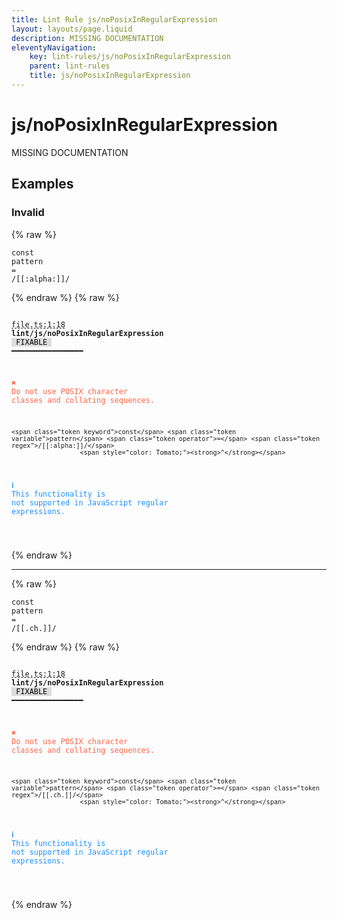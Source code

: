 ```yaml
---
title: Lint Rule js/noPosixInRegularExpression
layout: layouts/page.liquid
description: MISSING DOCUMENTATION
eleventyNavigation:
	key: lint-rules/js/noPosixInRegularExpression
	parent: lint-rules
	title: js/noPosixInRegularExpression
---
```


# js/noPosixInRegularExpression

MISSING DOCUMENTATION

<!-- EVERYTHING BELOW IS AUTOGENERATED. SEE SCRIPTS FOLDER FOR UPDATE SCRIPTS hash(77b9bc813e7c7fdc5c4ce42a9265f57f9e3dda7b) -->

## Examples
### Invalid
{% raw %}<pre class="language-text"><code class="language-text"><span class="token keyword">const</span> <span class="token variable">pattern</span> <span class="token operator">=</span> <span class="token regex">/[[:alpha:]]/</span></code></pre>{% endraw %}
{% raw %}<pre class="language-text"><code class="language-text">
 <span style="text-decoration-style: dashed; text-decoration-line: underline;">file.ts:1:18</span> <strong>lint/js/noPosixInRegularExpression</strong> <span style="color: #000; background-color: #ddd;"> FIXABLE </span> ━━━━━━━━━━━━━━━━

  <strong><span style="color: Tomato;">✖ </span></strong><span style="color: Tomato;">Do not use POSIX character classes and collating sequences.</span>

    <span class="token keyword">const</span> <span class="token variable">pattern</span> <span class="token operator">=</span> <span class="token regex">/[[:alpha:]]/</span>
                      <span style="color: Tomato;"><strong>^</strong></span>

  <strong><span style="color: DodgerBlue;">ℹ </span></strong><span style="color: DodgerBlue;">This functionality is not supported in JavaScript regular</span>
    <span style="color: DodgerBlue;">expressions.</span>

</code></pre>{% endraw %}

---------------

{% raw %}<pre class="language-text"><code class="language-text"><span class="token keyword">const</span> <span class="token variable">pattern</span> <span class="token operator">=</span> <span class="token regex">/[[.ch.]]/</span></code></pre>{% endraw %}
{% raw %}<pre class="language-text"><code class="language-text">
 <span style="text-decoration-style: dashed; text-decoration-line: underline;">file.ts:1:18</span> <strong>lint/js/noPosixInRegularExpression</strong> <span style="color: #000; background-color: #ddd;"> FIXABLE </span> ━━━━━━━━━━━━━━━━

  <strong><span style="color: Tomato;">✖ </span></strong><span style="color: Tomato;">Do not use POSIX character classes and collating sequences.</span>

    <span class="token keyword">const</span> <span class="token variable">pattern</span> <span class="token operator">=</span> <span class="token regex">/[[.ch.]]/</span>
                      <span style="color: Tomato;"><strong>^</strong></span>

  <strong><span style="color: DodgerBlue;">ℹ </span></strong><span style="color: DodgerBlue;">This functionality is not supported in JavaScript regular</span>
    <span style="color: DodgerBlue;">expressions.</span>

</code></pre>{% endraw %}

